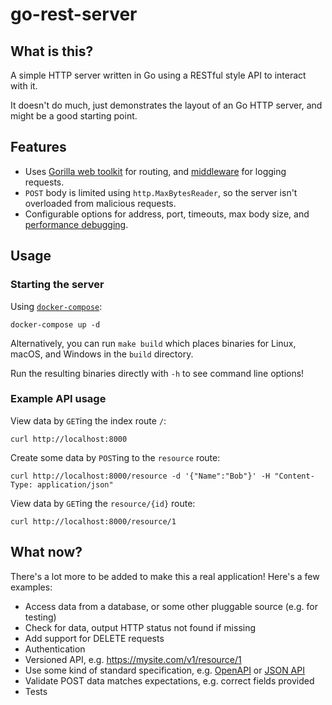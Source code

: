 # go-rest-server

## What is this?

A simple HTTP server written in Go using a RESTful style API to interact with it.

It doesn't do much, just demonstrates the layout of an Go HTTP server, and might be a good starting point.

## Features

* Uses [Gorilla web toolkit](https://www.gorillatoolkit.org) for routing, and [middleware](https://pkg.go.dev/github.com/gorilla/handlers) for logging requests.
* `POST` body is limited using `http.MaxBytesReader`, so the server isn't overloaded from malicious requests.
* Configurable options for address, port, timeouts, max body size, and [performance debugging](https://golang.org/pkg/net/http/pprof/).

## Usage

### Starting the server

Using [`docker-compose`](https://docs.docker.com/compose/):

    docker-compose up -d

Alternatively, you can run `make build` which places binaries for Linux, macOS, and Windows in the `build` directory.

Run the resulting binaries directly with `-h` to see command line options!

### Example API usage

View data by `GET`ing the index route `/`:

    curl http://localhost:8000

Create some data by `POST`ing to the `resource` route:

    curl http://localhost:8000/resource -d '{"Name":"Bob"}' -H "Content-Type: application/json"

View data by `GET`ing the `resource/{id}` route:

    curl http://localhost:8000/resource/1

## What now?

There's a lot more to be added to make this a real application! Here's a few examples:

* Access data from a database, or some other pluggable source (e.g. for testing)
* Check for data, output HTTP status not found if missing
* Add support for DELETE requests
* Authentication
* Versioned API, e.g. https://mysite.com/v1/resource/1
* Use some kind of standard specification, e.g. [OpenAPI](https://swagger.io/specification/) or [JSON API](https://jsonapi.org/)
* Validate POST data matches expectations, e.g. correct fields provided
* Tests
